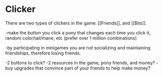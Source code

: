 # Clicker

There are two types of clickers in the game: [[Friends]], and [[Bits]].




-make the button you click a pony that changes each time you click it, random color/tail/mane, etc (prefer over 1 million combinations)

-by participating in minigames you are not socializing and maintaining friendships, therefore losing friends.

-2 buttons to click?
-2 resources in the game, pony friends, and money?
-buy upgrades that convince part of your friends to help make money?